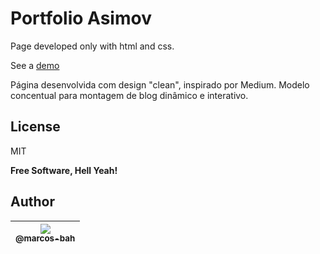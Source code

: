 # Portfolio Asimov
Page developed only with html and css.

See a [demo](https://marcos-bah.github.io/portfolio-asimov)

Página desenvolvida com design "clean", inspirado por Medium.
Modelo concentual para montagem de blog dinâmico e interativo.

## License


MIT

**Free Software, Hell Yeah!**

## Author

| [<img src="https://avatars3.githubusercontent.com/u/49887610?s=96&v=4"><br><sub>@marcos-bah</sub>](https://github.com/marcos-bah) |
| :---: |
